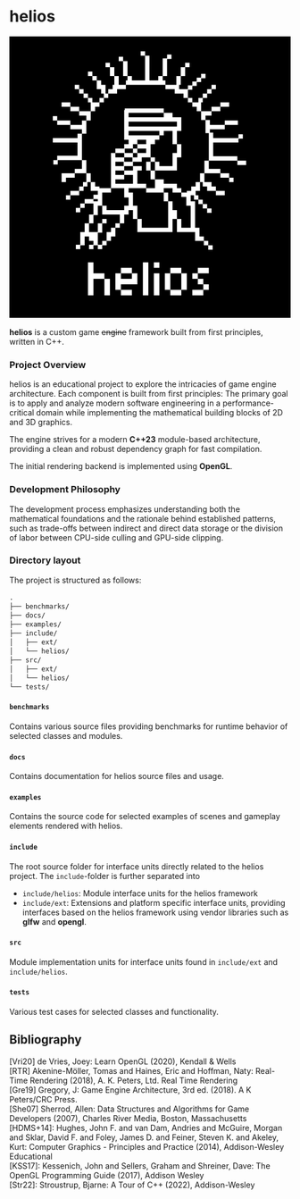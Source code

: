 # helios

![](./docs/logo.png)

**helios** is a custom game ~~engine~~ framework built from first principles, written in C++.

### Project Overview
helios is an educational project to explore the intricacies of game engine architecture. Each component is built from first principles: The primary goal is to apply and analyze modern software engineering in a performance-critical domain while implementing the mathematical building blocks of 2D and 3D graphics.

The engine strives for a modern **C++23** module-based architecture, providing a clean and robust dependency graph for fast compilation. 

The initial rendering backend is implemented using **OpenGL**.

### Development Philosophy
The development process emphasizes understanding both the mathematical foundations and the rationale behind established patterns, such as trade-offs between indirect and direct data storage or the division of labor between CPU-side culling and GPU-side clipping.


### Directory layout

The project is structured as follows:

```
.
├── benchmarks/
├── docs/
├── examples/
├── include/
│   ├── ext/
│   └── helios/
├── src/
│   ├── ext/
│   └── helios/
└── tests/
```

#### `benchmarks`
Contains various source files providing benchmarks for runtime behavior of selected classes and modules.

#### `docs`
Contains documentation for helios source files and usage. 

#### `examples`
Contains the source code for selected examples of scenes and gameplay elements rendered with helios.

#### `include`
The root source folder for interface units directly related to the helios project. The `include`-folder is further separated into

 - `include/helios`: Module interface units for the helios framework
 - `include/ext`: Extensions and platform specific interface units, providing interfaces based on the helios framework using vendor libraries such as **glfw** and **opengl**.

#### `src`
Module implementation units for interface units found in `include/ext` and `include/helios`.

#### `tests`
Various test cases for selected classes and functionality.


## Bibliography
[Vri20] de Vries, Joey: Learn OpenGL (2020), Kendall & Wells
\
[RTR] Akenine-Möller, Tomas and Haines, Eric and Hoffman, Naty: Real-Time Rendering (2018), A. K. Peters, Ltd.  Real Time Rendering
\
[Gre19] Gregory, J: Game Engine Architecture, 3rd ed. (2018). A K Peters/CRC Press. 
\
[She07] Sherrod, Allen: Data Structures and Algorithms for Game Developers (2007), Charles River Media, Boston, Massachusetts 
\
[HDMS+14]: Hughes, John F. and van Dam, Andries and McGuire, Morgan and Sklar, David F. and Foley, James D. and Feiner, Steven K. and Akeley, Kurt: Computer Graphics - Principles and Practice (2014), Addison-Wesley Educational 
\
[KSS17]: Kessenich, John and Sellers, Graham and Shreiner, Dave: The OpenGL Programming Guide (2017), Addison Wesley
\
[Str22]: Stroustrup, Bjarne: A Tour of C++ (2022), Addison-Wesley